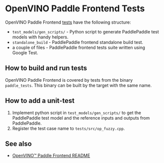 # OpenVINO Paddle Frontend Tests

OpenVINO Paddle Frontend [tests](../tests) have the following structure:
 * `test_models/gen_scripts/` - Python script to generate PaddlePaddle test models with handy helpers.
 * `standalone_build` - PaddlePaddle frontend standalone build test.
 * a couple of files - PaddlePaddle frontend tests suite written using Google Test.

## How to build and run tests

OpenVINO Paddle Frontend is covered by tests from the binary `paddle_tests`. This binary can be built by the target with the same name.

## How to add a unit-test
1. Implement python script in `test_models/gen_scripts/` to get the PaddlePaddle test model and the reference inputs and outputs from PaddlePaddle. 
2. Register the test case name to `tests/src/op_fuzzy.cpp`.

## See also
 * [OpenVINO™ Paddle Frontend README](../README.md)
